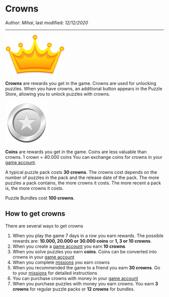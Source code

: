 ﻿# Crowns

Author: *Mihai*, last modified: _12/12/2020_

---

![Crown Reward](crown.png?w=48)

**Crowns** are rewards you get in the game. Crowns are used for unlocking puzzles. When you have crowns, an additional button appears in the Puzzle Store, allowing you to unlock puzzles with crowns.

![Coin Reward](coin.png?w=48)

**Coins** are rewards you get in the game. Coins are less valuable than crowns. 
1 crown = 40.000 coins
You can exchange coins for crowns in your [game account](https://frenzygames.net/custom/account).

A typical puzzle pack costs **30 crowns**. The crowns cost depends on the number of puzzles in the pack and the release date of the pack. The more puzzles a pack contains, the more crowns it costs. The more recent a pack is, the more crowns it costs.

Puzzle Bundles cost **100 crowns**.

## How to get crowns

There are several ways to get crowns

1. When you play the game 7 days in a row you earn rewards. The possible rewards are: __10.000, 20.000 or 30.000 coins__ or **1, 3 or 10 crowns**.
1. When you create a [game account](https://frenzygames.net/custom/account) you earn **10 crowns**
1. When you solve puzzles you earn **coins**. Coins can be converted into crowns in your [game account](https://frenzygames.net/custom/account)
1. When you complete [missions](https://frenzygames.net/custom/missions) you earn crowns
1. When you recommended the game to a friend you earn **30 crowns**. Go to your [missions](https://frenzygames.net/custom/missions) for detailed instructions
1. You can purchase crowns with money in your [game account](https://frenzygames.net/custom/account)
1. When you purchase puzzles with money you earn crowns. You earn **3 crowns** for regular puzzle packs or __12 crowns__ for bundles.
